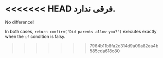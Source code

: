 <<<<<<< HEAD
فرقی ندارد.
=======
No difference!

In both cases, `return confirm('Did parents allow you?')` executes exactly when the `if` condition is falsy.
>>>>>>> 7964b11b8fa2c314d9a09a82ea4b585cda618c80
